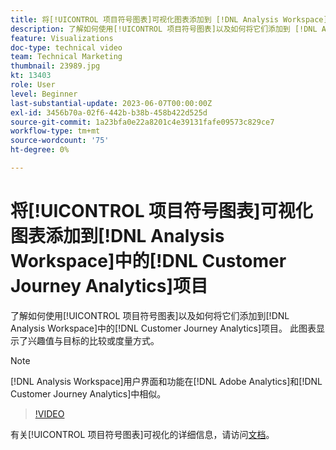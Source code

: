 ```yaml
---
title: 将[!UICONTROL 项目符号图表]可视化图表添加到 [!DNL Analysis Workspace] 项目
description: 了解如何使用[!UICONTROL 项目符号图表]以及如何将它们添加到 [!DNL Analysis Workspace] 中的 [!DNL Customer Journey Analytics]项目。
feature: Visualizations
doc-type: technical video
team: Technical Marketing
thumbnail: 23989.jpg
kt: 13403
role: User
level: Beginner
last-substantial-update: 2023-06-07T00:00:00Z
exl-id: 3456b70a-02f6-442b-b38b-458b422d525d
source-git-commit: 1a23bfa0e22a8201c4e39131fafe09573c829ce7
workflow-type: tm+mt
source-wordcount: '75'
ht-degree: 0%

---
```


# 将[!UICONTROL 项目符号图表]可视化图表添加到[!DNL Analysis Workspace]中的[!DNL Customer Journey Analytics]项目

了解如何使用[!UICONTROL 项目符号图表]以及如何将它们添加到[!DNL Analysis Workspace]中的[!DNL Customer Journey Analytics]项目。 此图表显示了兴趣值与目标的比较或度量方式。

>[!NOTE]
>
>[!DNL Analysis Workspace]用户界面和功能在[!DNL Adobe Analytics]和[!DNL Customer Journey Analytics]中相似。

>[!VIDEO](https://video.tv.adobe.com/v/23989/?quality=12&learn=on)

有关[!UICONTROL 项目符号图表]可视化的详细信息，请访问[文档](https://experienceleague.adobe.com/docs/analytics-platform/using/cja-workspace/visualizations/bullet-graph.html?lang=zh-Hans)。
